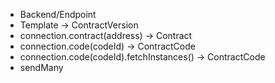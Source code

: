 * Backend/Endpoint
* Template -> ContractVersion
* connection.contract(address) -> Contract
* connection.code(codeId) -> ContractCode
* connection.code(codeId).fetchInstances() -> ContractCode
* sendMany
